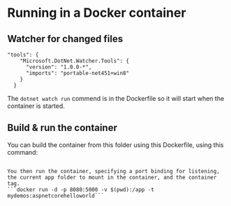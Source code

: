 # Running in a Docker container 

## Watcher for changed files 

```
"tools": {
    "Microsoft.DotNet.Watcher.Tools": {
      "version": "1.0.0-*",
      "imports": "portable-net451+win8"
    }
  }
```

The `dotnet watch run` commend is in the Dockerfile so it will start when the container is started. 

## Build & run the container 

You can build the container from this folder using this Dockerfile, using this command: 
```docker build -t mydemos:aspnetcorehelloworld .

You then run the container, specifying a port binding for listening, the current app folder to mount in the container, and the container tag.
```docker run -d -p 8080:5000 -v $(pwd):/app -t mydemos:aspnetcorehelloworld``` 
